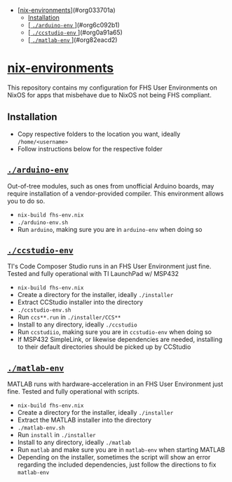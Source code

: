 - [[nix-environments](https://git.sr.ht/~haoxiangliew/nix-environments)](#org033701a)
  - [Installation](#orgaf83d0a)
  - [[ `./arduino-env` ](https://git.sr.ht/~haoxiangliew/nix-environments/tree/master/item/arduino-env)](#org6c092b1)
  - [[ `./ccstudio-env` ](https://git.sr.ht/~haoxiangliew/nix-environments/tree/master/item/ccstudio-env)](#org0a91a65)
  - [[ `./matlab-env` ](https://git.sr.ht/~haoxiangliew/nix-environments/tree/master/item/matlab-env)](#org82eacd2)



<a id="org033701a"></a>

# [nix-environments](https://git.sr.ht/~haoxiangliew/nix-environments)

This repository contains my configuration for FHS User Environments on NixOS for apps that misbehave due to NixOS not being FHS compliant.


<a id="orgaf83d0a"></a>

## Installation

-   Copy respective folders to the location you want, ideally `/home/<username>`
-   Follow instructions below for the respective folder


<a id="org6c092b1"></a>

## [ `./arduino-env` ](https://git.sr.ht/~haoxiangliew/nix-environments/tree/master/item/arduino-env)

Out-of-tree modules, such as ones from unofficial Arduino boards, may require installation of a vendor-provided compiler. This environment allows you to do so.

-   `nix-build fhs-env.nix`
-   `./arduino-env.sh`
-   Run `arduino`, making sure you are in `arduino-env` when doing so


<a id="org0a91a65"></a>

## [ `./ccstudio-env` ](https://git.sr.ht/~haoxiangliew/nix-environments/tree/master/item/ccstudio-env)

TI's Code Composer Studio runs in an FHS User Environment just fine. Tested and fully operational with TI LaunchPad w/ MSP432

-   `nix-build fhs-env.nix`
-   Create a directory for the installer, ideally `./installer`
-   Extract CCStudio installer into the directory
-   `./ccstudio-env.sh`
-   Run `ccs**.run` in `./installer/CCS**`
-   Install to any directory, ideally `./ccstudio`
-   Run `ccstudiio`, making sure you are in `ccstudio-env` when doing so
-   If MSP432 SimpleLink, or likewise dependencies are needed, installing to their default directories should be picked up by CCStudio


<a id="org82eacd2"></a>

## [ `./matlab-env` ](https://git.sr.ht/~haoxiangliew/nix-environments/tree/master/item/matlab-env)

MATLAB runs with hardware-acceleration in an FHS User Environment just fine. Tested and fully operational with scripts.

-   `nix-build fhs-env.nix`
-   Create a directory for the installer, ideally `./installer`
-   Extract the MATLAB installer into the directory
-   `./matlab-env.sh`
-   Run `install` in `./installer`
-   Install to any directory, ideally `./matlab`
-   Run `matlab` and make sure you are in `matlab-env` when starting MATLAB
-   Depending on the installer, sometimes the script will show an error regarding the included dependencies, just follow the directions to fix `matlab-env`